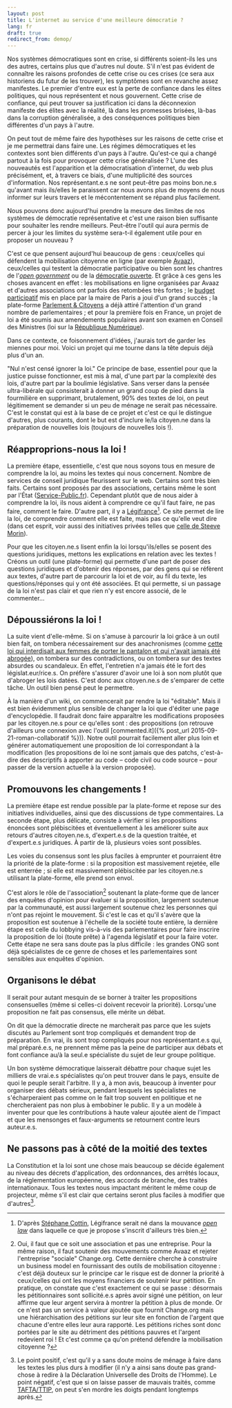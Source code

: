 ```yaml
---
layout: post
title: L'internet au service d'une meilleure démocratie ?
lang: fr
draft: true
redirect_from: demop/
---
```


Nos systèmes démocratiques sont en crise,
si différents soient-ils les uns des autres,
certains plus que d'autres nul doute.
S'il n'est pas évident de connaître les raisons profondes de cette crise
ou ces crises (ce sera aux historiens du futur de les trouver),
les symptômes sont en revanche assez manifestes.
Le premier d'entre eux est la perte de confiance dans les élites politiques,
qui nous représentent et nous gouvernent. Cette crise de confiance,
qui peut trouver sa justification ici dans la déconnexion manifeste des élites
avec la réalité, là dans les promesses brisées,
là-bas dans la corruption généralisée,
a des conséquences politiques bien différentes d'un pays à l'autre. 

On peut tout de même faire des hypothèses sur les raisons de cette crise
et je me permettrai dans faire une. Les régimes démocratiques et les contextes
sont bien différents d'un pays à l'autre. Qu'est-ce qui a changé
partout à la fois pour provoquer cette crise généralisée ?
L'une des nouveautés est l'apparition et la démocratisation d'internet,
du web plus précisément,
et, à travers ce biais, d'une multiplicité des sources d'information.
Nos représentant.e.s ne sont peut-être pas moins bon.ne.s qu'avant mais
ils/elles le paraissent car nous avons plus de moyens de nous informer
sur leurs travers et le mécontentement se répand plus facilement. 

Nous pouvons donc aujourd'hui prendre la mesure des limites de nos systèmes
de démocratie représentative et c'est une raison bien suffisante
pour souhaiter les rendre meilleurs.
Peut-être l'outil qui aura permis de percer à jour les limites du système
sera-t-il également utile pour en proposer un nouveau ? 

C'est ce que pensent aujourd'hui beaucoup de gens :
ceux/celles qui défendent la mobilisation citoyenne en ligne
(par exemple [Avaaz](https://fr.wikipedia.org/wiki/Avaaz.org)),
ceux/celles qui testent la démocratie participative
ou bien sont les chantres de
l'[*open government*](https://fr.wikipedia.org/wiki/Partenariat_pour_un_gouvernement_ouvert)
ou de la [démocratie ouverte](https://fr.wikipedia.org/wiki/Gouvernement_ouvert).
Et grâce à ces gens les choses avancent en effet :
les mobilisations en ligne organisées par Avaaz et d'autres associations
ont parfois des retombées très fortes ;
le [budget participatif](https://budgetparticipatif.paris.fr/bp/)
mis en place par la maire de Paris a joui d'un grand succès ;
la plate-forme [Parlement & Citoyens](https://www.parlement-et-citoyens.fr/)
a déjà attiré l'attention d'un grand nombre de parlementaires ;
et pour la première fois en France,
un projet de loi a été soumis aux amendements populaires
avant son examen en Conseil des Ministres (loi sur la
[République Numérique](https://www.republique-numerique.fr/)).

Dans ce contexte, ce foisonnement d'idées,
j'aurais tort de garder les miennes pour moi.
Voici un projet qui me tourne dans la tête depuis déjà plus d'un an. 

"Nul n'est censé ignorer la loi."
Ce principe de base, essentiel pour que la justice puisse fonctionner,
est mis à mal, d'une part par la complexité des lois,
d'autre part par la boulimie législative.
Sans verser dans la pensée ultra-libérale qui consisterait
à donner un grand coup de pied dans la fourmilière en supprimant,
brutalement, 90% des textes de loi,
on peut légitimement se demander si un peu de ménage ne serait pas nécessaire.
C'est le constat qui est à la base de ce projet
et c'est ce qui le distingue d'autres, plus courants,
dont le but est d'inclure le/la citoyen.ne
dans la préparation de nouvelles lois (toujours de nouvelles lois !).

## Réapproprions-nous la loi ! 

La première étape, essentielle,
c'est que nous soyons tous en mesure de comprendre la loi,
au moins les textes qui nous concernent.
Nombre de services de conseil juridique fleurissent sur le web.
Certains sont très bien faits. Certains sont proposés par des associations,
certains même le sont par l'État
([Service-Public.fr](https://www.service-public.fr/)).
Cependant plutôt que de nous aider à comprendre la loi,
ils nous aident à comprendre ce qu'il faut faire, ne pas faire,
comment le faire. D'autre part, il y a
[Légifrance](https://fr.wikipedia.org/wiki/Légifrance)[^legifrance].
Ce site permet de lire la loi, de comprendre comment elle est faite,
mais pas ce qu'elle veut dire (dans cet esprit,
voir aussi des initiatives privées telles que
[celle de Steeve Morin](http://www.lemonde.fr/pixels/article/2015/04/08/des-outils-informatiques-pour-decoder-le-code-civil_4611174_4408996.html)).

Pour que les citoyen.ne.s lisent enfin la loi
lorsqu'ils/elles se posent des questions juridiques,
mettons les explications en relation avec les textes !
Créons un outil (une plate-forme) qui permette
d'une part de poser des questions juridiques et d'obtenir des réponses,
par des gens qui se réfèrent aux textes,
d'autre part de parcourir la loi et de voir, au fil du texte,
les questions/réponses qui y ont été associées.
Et qui permette, si un passage de la loi n'est pas clair
et que rien n'y est encore associé, de le commenter…

## Dépoussiérons la loi ! 

La suite vient d'elle-même.
Si on s'amuse à parcourir la loi grâce à un outil bien fait,
on tombera nécessairement sur des anachronismes
(comme [cette loi qui interdisait aux femmes de porter le pantalon et qui n'avait jamais été abrogée](http://www.senat.fr/questions/base/2012/qSEQ120700692.html)),
on tombera sur des contradictions,
ou on tombera sur des textes absurdes ou scandaleux.
En effet, l'entretien n'a jamais été le fort des législat.eur/rice.s.
On préfère s'assurer d'avoir une loi à son nom
plutôt que d'abroger les lois datées.
C'est donc aux citoyen.ne.s de s'emparer de cette tâche.
Un outil bien pensé peut le permettre. 

À la manière d'un wiki, on commencerait par rendre la loi "éditable".
Mais il est bien évidemment plus  sensible de changer la loi
que d'éditer une page d'encyclopédie.
Il faudrait donc faire apparaître les modifications
proposées par les citoyen.ne.s pour ce qu'elles sont : des propositions
(on retrouve d'ailleurs une connexion avec l'outil [commented.it]({% post_url 2015-09-21-roman-collaboratif %})).
Notre outil pourrait facilement aller plus loin et
générer automatiquement une proposition de loi
correspondant à la modification (les propositions de loi ne sont jamais que
des patchs, c'est-à-dire des descriptifs à apporter au code
– code civil ou code source – pour passer de la version actuelle
à la version proposée). 

## Promouvons les changements ! 

La première étape est rendue possible par la plate-forme et
repose sur des initiatives individuelles,
ainsi que des discussions de type commentaires.
La seconde étape, plus délicate, consiste à vérifier
si les propositions énoncées sont plébiscitées et éventuellement
à les améliorer suite aux retours d'autres citoyen.ne.s,
d'expert.e.s de la question traitée, et d'expert.e.s juridiques.
À partir de là, plusieurs voies sont possibles. 

Les voies du consensus sont les plus faciles à emprunter et
pourraient être la priorité de la plate-forme :
si la proposition est massivement rejetée, elle est enterrée ;
si elle est massivement plébiscitée par les citoyen.ne.s
utilisant la plate-forme, elle prend son envol. 

C'est alors le rôle de l'association[^association]
soutenant la plate-forme que de lancer des enquêtes d'opinion
pour évaluer si la proposition, largement soutenue par la communauté,
est aussi largement soutenue chez les personnes
qui n'ont pas rejoint le mouvement.
Si c'est le cas et qu'il s'avère que la proposition est soutenue
à l'échelle de la société toute entière,
la dernière étape est celle du lobbying vis-à-vis des parlementaires
pour faire inscrire la proposition de loi (toute prête) à l'agenda législatif
et pour la faire voter.
Cette étape ne sera sans doute pas la plus difficile :
les grandes ONG sont déjà spécialistes de ce genre de choses et
les parlementaires sont sensibles aux enquêtes d'opinion. 

## Organisons le débat 

Il serait pour autant mesquin de se borner à traiter les propositions
consensuelles (même si celles-ci doivent recevoir la priorité).
Lorsqu'une proposition ne fait pas consensus, elle mérite un débat. 

On dit que la démocratie directe ne marcherait pas
parce que les sujets discutés au Parlement sont trop compliqués et
demandent trop de préparation.
En vrai, ils sont trop compliqués pour nos représentant.e.s
qui, mal préparé.e.s, ne prennent même pas la peine de participer aux débats
et font confiance au/à la seul.e spécialiste du sujet de leur groupe politique.

Un bon système démocratique laisserait débattre pour chaque sujet
les milliers de vrai.e.s spécialistes qu'on peut trouver dans le pays,
ensuite de quoi le peuple serait l'arbitre. Il y a, à mon avis,
beaucoup à inventer pour organiser des débats sérieux,
pendant lesquels les spécialistes ne s'écharperaient pas
comme on le fait trop souvent en politique et ne chercheraient pas non plus
à embobiner le public. Il y a un modèle à inventer pour que
les contributions à haute valeur ajoutée aient de l'impact et
que les mensonges et faux-arguments se retournent contre leurs auteur.e.s. 

## Ne passons pas à côté de la moitié des textes 

La Constitution et la loi sont une chose
mais beaucoup se décide également au niveau des décrets d'application,
des ordonnances, des arrêtés locaux, de la réglementation européenne,
des accords de branche, des traités internationaux.
Tous les textes nous impactant méritent le même coup de projecteur,
même s'il est clair que certains seront plus faciles
à modifier que d'autres[^traites]. 

[^legifrance]:  D'après [Stéphane Cottin](http://www.servicedoc.info/spip.php?page=plan), Légifrance serait né dans la mouvance [*open law*](http://www.dila.premier-ministre.gouv.fr/activites/experimentations/open-law-europa-2015) dans laquelle ce que je propose s'inscrit d'ailleurs très bien.

[^association]: Oui, il faut que ce soit une association et pas une entreprise. Pour la même raison, il faut soutenir des mouvements comme Avaaz et rejeter l'entreprise "sociale" Change.org. Cette dernière cherche à construire un business model en fournissant des outils de mobilisation citoyenne : c'est déjà douteux sur le principe car le risque est de donner la priorité à ceux/celles qui ont les moyens financiers de soutenir leur pétition. En pratique, on constate que c'est exactement ce qui se passe : désormais les pétitionnaires sont sollicité.e.s après avoir signé une pétition, on leur affirme que leur argent servira à montrer la pétition à plus de monde. Or ce n'est pas un service à valeur ajoutée que fournit Change.org mais une hiérarchisation des pétitions sur leur site en fonction de l'argent que chacune d'entre elles leur aura rapporté. Les pétitions riches sont donc portées par le site au détriment des pétitions pauvres et l'argent redevient roi ! Et c'est comme ça qu'on prétend défendre la mobilisation citoyenne ?

[^traites]: Le point positif, c'est qu'il y a sans doute moins de ménage à faire dans les textes les plus durs à modifier (il n'y a ainsi sans doute pas grand-chose à redire à la Déclaration Universelle des Droits de l'Homme). Le point négatif, c'est que si on laisse passer de mauvais traités, comme [TAFTA/TTIP](https://fr.wikipedia.org/wiki/Partenariat_transatlantique_de_commerce_et_d%27investissement),
on peut s'en mordre les doigts pendant longtemps après.

